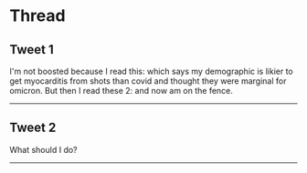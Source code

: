# Thread

## Tweet 1

I'm not boosted because I read this: which says my demographic is likier to get myocarditis from shots than covid and thought they were marginal for omicron. But then I read these 2: and now am on the fence.

---

## Tweet 2

What should I do?

---

